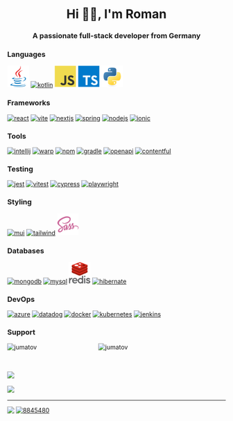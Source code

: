 <h1 align="center">Hi 👋🏼, I'm Roman</h1>
<h3 align="center">A passionate full-stack developer from Germany</h3>

<h3>Languages</h3>
<a href="https://www.java.com" target="_blank" rel="noreferrer"> <img
  src="https://raw.githubusercontent.com/devicons/devicon/master/icons/java/java-original.svg" alt="java" width="50"
  height="50" /></a>
<a href="https://kotlinlang.org" target="_blank" rel="noreferrer"> <img
  src="https://github.com/user-attachments/assets/b0d20eb6-d0e7-4004-a4c3-da5f145b4d8a" alt="kotlin" width="50" height="50" /></a>
<a href="https://developer.mozilla.org/en-US/docs/Web/JavaScript" target="_blank" rel="noreferrer"> <img
  src="https://raw.githubusercontent.com/devicons/devicon/master/icons/javascript/javascript-original.svg"
  alt="javascript" width="50" height="50" /></a>
<a href="https://www.typescriptlang.org/" target="_blank" rel="noreferrer"> <img
  src="https://raw.githubusercontent.com/devicons/devicon/master/icons/typescript/typescript-original.svg"
  alt="typescript" width="50" height="50" /></a>
<a href="https://www.python.org" target="_blank" rel="noreferrer"> <img
  src="https://raw.githubusercontent.com/devicons/devicon/master/icons/python/python-original.svg" alt="python"
  width="50" height="50" /></a>

<h3>Frameworks</h3>
<a href="https://reactjs.org/" target="_blank" rel="noreferrer"> <img
  src="https://github.com/user-attachments/assets/4feaf53b-b272-46ab-ad36-350bbf980a33" alt="react"
  width="50" height="50" /></a>
<a href="https://vite.dev/" target="_blank" rel="noreferrer"> <img
  src="https://github.com/user-attachments/assets/6037b395-4dc7-4525-8251-e6a766308c7e" alt="vite" width="50" height="50" /></a>
<a href="https://nextjs.org/" target="_blank" rel="noreferrer"> <img
  src="https://github.com/user-attachments/assets/d824123d-7c74-4c4b-87e2-66ceb9b485a9" alt="nextjs" width="50" height="50" /></a>
<a href="https://spring.io/" target="_blank" rel="noreferrer"> <img
  src="https://www.vectorlogo.zone/logos/springio/springio-icon.svg" alt="spring" width="50" height="50" /></a>
<a href="https://nodejs.org" target="_blank" rel="noreferrer"> <img
  src="https://github.com/user-attachments/assets/55303be5-2ee8-461f-816c-5ec3a1e417b2" alt="nodejs"
  width="50" height="50" /></a>
<a href="https://ionicframework.com" target="_blank" rel="noreferrer"> <img
  src="https://github.com/user-attachments/assets/cf1a0bbb-cc2b-4423-89d9-5a5ab72278fa" alt="ionic" width="50" height="50" /></a>

<h3>Tools</h3>
<a href="https://www.jetbrains.com/idea/" target="_blank" rel="noreferrer"> <img
  src="https://github.com/user-attachments/assets/5f22cc92-3878-43f6-ad1a-5c47f129a9be" alt="intellij" width="50" height="50" /></a>
<a href="https://www.warp.dev/" target="_blank" rel="noreferrer"> <img
  src="https://github.com/user-attachments/assets/0bdd28ce-599f-4b86-8857-80c86a907b4a" alt="warp" width="50" height="50" /></a>
<a href="https://www.npmjs.com/" target="_blank" rel="noreferrer"> <img
  src="https://github.com/user-attachments/assets/e330ee38-4187-439c-b7b6-cb53939d17ae" alt="npm" width="50" height="50" /></a>
<a href="https://gradle.com/" target="_blank" rel="noreferrer"> <img
  src="https://github.com/user-attachments/assets/ceb393f1-787e-43be-8033-f76353a4005c" alt="gradle" width="50" height="50" /></a>
<a href="https://www.openapis.org/" target="_blank" rel="noreferrer"> <img
  src="https://github.com/user-attachments/assets/53505c15-22df-4514-867f-65efa216ff1b" alt="openapi" width="50" height="50" /></a>
<a href="https://www.contentful.com/" target="_blank" rel="noreferrer"> <img
  src="https://github.com/user-attachments/assets/b6ef4094-74dd-49b7-b9de-399a11180f1e" alt="contentful" width="50" height="50" /></a>

<h3>Testing</h3>
<a href="https://jestjs.io" target="_blank" rel="noreferrer"> <img
  src="https://www.vectorlogo.zone/logos/jestjsio/jestjsio-icon.svg" alt="jest" width="50" height="50" /></a>
<a href="https://vitest.dev/" target="_blank" rel="noreferrer"> <img
  src="https://github.com/user-attachments/assets/daaed140-0fd7-49a5-baa4-e6f37bb23131" alt="vitest" width="50" height="50" /></a>
<a href="https://www.cypress.io" target="_blank" rel="noreferrer"> <img
  src="https://github.com/user-attachments/assets/93654eb0-d0c8-4f46-b7ac-6b66e48b1eba"
  alt="cypress" width="50" height="50" /></a>
<a href="https://playwright.dev/" target="_blank" rel="noreferrer"> <img
  src="https://github.com/user-attachments/assets/91f90c96-2b23-453e-9404-3cc8dd699834"
  alt="playwright" width="50" height="50" /></a>

<h3>Styling</h3>
<a href="https://mui.com/" target="_blank" rel="noreferrer"> <img
  src="https://github.com/user-attachments/assets/4bf9dbbf-b813-4a0d-a828-7793ce282895" alt="mui" width="50" height="50" /></a>
<a href="https://tailwindcss.com/" target="_blank" rel="noreferrer"> <img
  src="https://github.com/user-attachments/assets/f7fa4f0f-c985-45a7-b925-5f8d5d403b2b" alt="tailwind" width="50" height="50" /></a>
<a href="https://sass-lang.com" target="_blank" rel="noreferrer"> <img
  src="https://raw.githubusercontent.com/devicons/devicon/master/icons/sass/sass-original.svg" alt="sass" width="50"
  height="50" /></a>

<h3>Databases</h3>
<a href="https://www.mongodb.com/" target="_blank" rel="noreferrer"> <img
  src="https://github.com/user-attachments/assets/1ac4cffd-9f1e-47e7-8e7c-d936288cb6fa"
  alt="mongodb" width="50" height="50" /></a>
<a href="https://www.mysql.com/" target="_blank" rel="noreferrer"> <img
  src="https://github.com/user-attachments/assets/caa6e723-d847-4ce6-b891-7b247729f115" alt="mysql"
  width="50" height="50" /></a>
<a href="https://redis.io" target="_blank" rel="noreferrer"> <img
  src="https://raw.githubusercontent.com/devicons/devicon/master/icons/redis/redis-original-wordmark.svg" alt="redis"
  width="50" height="50" /></a>
<a href="https://hibernate.org/" target="_blank" rel="noreferrer"> <img
  src="https://github.com/user-attachments/assets/3423e389-63d3-4596-aab1-8f327e191be1" alt="hibernate"
  width="50" height="50" /></a>

<h3>DevOps</h3>
<a href="https://azure.microsoft.com/en-in/" target="_blank" rel="noreferrer"> <img
  src="https://github.com/user-attachments/assets/e6742457-f679-400a-9b0b-7957127a7de5" alt="azure" width="50" height="50" /></a>
<a href="https://www.datadoghq.com/" target="_blank" rel="noreferrer"> <img
  src="https://github.com/user-attachments/assets/03869c47-48f3-4f97-acf6-f0cb6e5d62f1" alt="datadog" width="50" height="50" /></a>
<a href="https://www.docker.com/" target="_blank" rel="noreferrer"> <img
  src="https://github.com/user-attachments/assets/a01f60ca-3849-4136-a887-8b710055947a" alt="docker"
  width="50" height="50" /></a>
<a href="https://kubernetes.io" target="_blank" rel="noreferrer"> <img
  src="https://www.vectorlogo.zone/logos/kubernetes/kubernetes-icon.svg" alt="kubernetes" width="50" height="50" /></a>
<a href="https://www.jenkins.io" target="_blank" rel="noreferrer">
  <img src="https://www.vectorlogo.zone/logos/jenkins/jenkins-icon.svg" alt="jenkins" width="50" height="50" /></a>

<h3>Support</h3>
<p><a href="https://ko-fi.com/jumatov"> <img align="left" src="https://cdn.ko-fi.com/cdn/kofi3.png?v=3" height="50" width="210" alt="jumatov" /></a></p>
<p><a href="https://paypal.me/Jumatov/10"> <img align="left" src="https://github.com/user-attachments/assets/51021e40-3af5-4e9c-a9c7-95795206c6c6" height="50" width="210" alt="jumatov" /></a></p><br/><br/><br/>

![](https://github-readme-streak-stats.herokuapp.com/?user=sm3sher&theme=dark&hide_border=true)

![](https://github-profile-trophy.vercel.app/?username=sm3sher&theme=radical&no-frame=true&no-bg=true&margin-w=4)


---
[![](https://visitcount.itsvg.in/api?id=sm3sher&icon=10&color=12)](https://visitcount.itsvg.in)
<a href="https://stackoverflow.com/users/8845480" target="blank"><img align="top" src="https://raw.githubusercontent.com/rahuldkjain/github-profile-readme-generator/master/src/images/icons/Social/stack-overflow.svg" alt="8845480" height="24" width="32" /></a>
